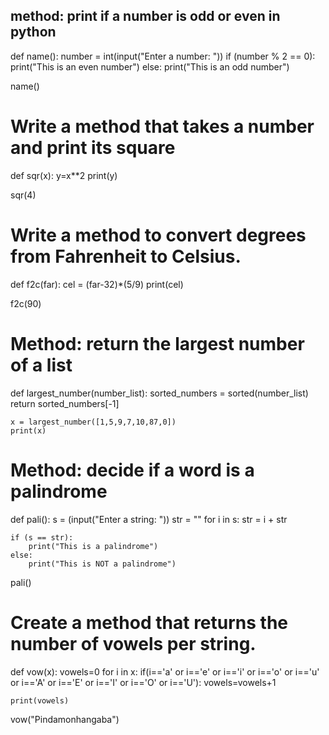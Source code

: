 ## method: print if a number is odd or even in python
def name():
    number = int(input("Enter a number: "))
    if (number % 2 == 0):
        print("This is an even number")
    else:
        print("This is an odd number")

name()



# Write a method that takes a number and print its square
def sqr(x):
    y=x**2
    print(y)

sqr(4)



# Write a method to convert degrees from Fahrenheit to Celsius.

def f2c(far):
    cel = (far-32)*(5/9)
    print(cel)

f2c(90)

# Method: return the largest number of a list

def largest_number(number_list):
    sorted_numbers = sorted(number_list)
    return sorted_numbers[-1]

    x = largest_number([1,5,9,7,10,87,0])
    print(x)


# Method: decide if a word is a palindrome
def pali(): 
    s = (input("Enter a string: "))
    str = "" 
    for i in s: 
        str = i + str
 
    if (s == str):
        print("This is a palindrome")
    else:
        print("This is NOT a palindrome")

pali()


# Create a method that returns the number of vowels per string.
def vow(x):
    vowels=0
    for i in x:
        if(i=='a' or i=='e' or i=='i' or i=='o' or i=='u' or i=='A' or i=='E' or i=='I' or i=='O' or i=='U'):
            vowels=vowels+1

    print(vowels)

vow("Pindamonhangaba")

